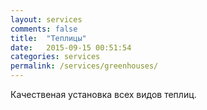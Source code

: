 ```yaml
---
layout: services
comments: false
title:  "Теплицы"
date:   2015-09-15 00:51:54
categories: services
permalink: /services/greenhouses/
---
```


Качественая установка всех видов теплиц.
             